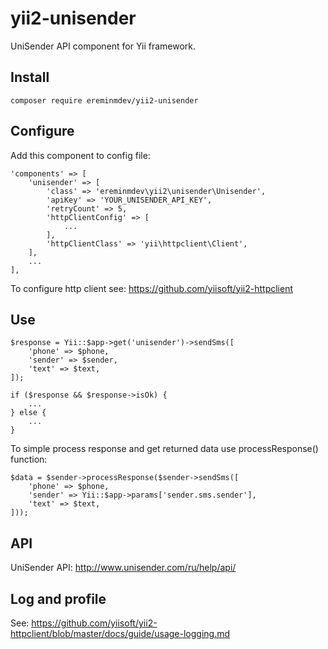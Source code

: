 # yii2-unisender

UniSender API component for Yii framework.

## Install

``composer require ereminmdev/yii2-unisender``

## Configure

Add this component to config file:

```
'components' => [
    'unisender' => [
        'class' => 'ereminmdev\yii2\unisender\Unisender',
        'apiKey' => 'YOUR_UNISENDER_API_KEY',
        'retryCount' => 5,
        'httpClientConfig' => [
            ...
        ],
        'httpClientClass' => 'yii\httpclient\Client',
    ],
    ...
],    
```

To configure http client see: https://github.com/yiisoft/yii2-httpclient

## Use

```
$response = Yii::$app->get('unisender')->sendSms([
    'phone' => $phone,
    'sender' => $sender,
    'text' => $text,
]);

if ($response && $response->isOk) {
    ...
} else {
    ...
}
```

To simple process response and get returned data use processResponse() function:

```
$data = $sender->processResponse($sender->sendSms([
    'phone' => $phone,
    'sender' => Yii::$app->params['sender.sms.sender'],
    'text' => $text,
]));
```

## API

UniSender API: http://www.unisender.com/ru/help/api/

## Log and profile

See: https://github.com/yiisoft/yii2-httpclient/blob/master/docs/guide/usage-logging.md
